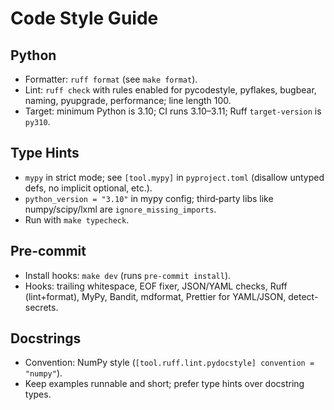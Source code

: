 # Code Style Guide

## Python
- Formatter: `ruff format` (see `make format`).
- Lint: `ruff check` with rules enabled for pycodestyle, pyflakes, bugbear, naming, pyupgrade, performance; line length 100.
- Target: minimum Python is 3.10; CI runs 3.10–3.11; Ruff `target-version` is `py310`.

## Type Hints
- `mypy` in strict mode; see `[tool.mypy]` in `pyproject.toml` (disallow untyped defs, no implicit optional, etc.).
- `python_version = "3.10"` in mypy config; third‑party libs like numpy/scipy/lxml are `ignore_missing_imports`.
- Run with `make typecheck`.

## Pre-commit
- Install hooks: `make dev` (runs `pre-commit install`).
- Hooks: trailing whitespace, EOF fixer, JSON/YAML checks, Ruff (lint+format), MyPy, Bandit, mdformat, Prettier for YAML/JSON, detect-secrets.

## Docstrings
- Convention: NumPy style (`[tool.ruff.lint.pydocstyle] convention = "numpy"`).
- Keep examples runnable and short; prefer type hints over docstring types.
